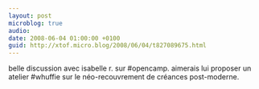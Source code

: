 ```yaml
---
layout: post
microblog: true
audio: 
date: 2008-06-04 01:00:00 +0100
guid: http://xtof.micro.blog/2008/06/04/t827089675.html
---
```

belle discussion avec isabelle r. sur #opencamp. aimerais lui proposer un atelier #whuffie sur le néo-recouvrement de créances post-moderne.
